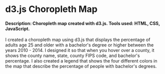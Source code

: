 # d3.js Choropleth Map

#### Description: Choropleth map created with d3.js. Tools used: HTML, CSS, JavaScript.

I created a choropleth map using d3.js that displays the percentage of adults age 25 and older with a bachelor's degree or higher between the years 2010 - 2014. I designed it so that when you hover over a county, it shows the county name, state, county FIPS code, and bachelor's percentage. I also created a legend that shows the four different colors in the map that describe the percentage of people with bachelor's degrees.
